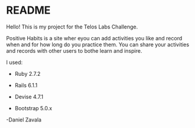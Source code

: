 # README

Hello! This is my project for the Telos Labs Challenge.

Positive Habits is a site wher eyou can add activities you like and record when and for how long do you practice them. You can share your activities and records with other users to bothe learn and inspire.

I used:

* Ruby 2.7.2

* Rails 6.1.1

* Devise 4.7.1

* Bootstrap 5.0.x


-Daniel Zavala
